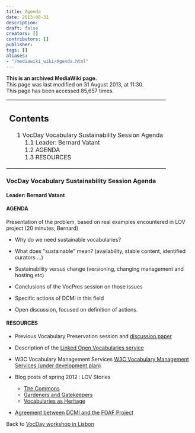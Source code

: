 ```yaml
---
title: Agenda
date: 2013-08-31
description: 
draft: false
creators: []
contributors: []
publisher: 
tags: []
aliases:
- "/mediawiki_wiki/Agenda.html"
---
```


 **This is an archived MediaWiki page.**  
This page was last modified on 31 August 2013, at 11:30.  
This page has been accessed 85,657 times.

<table id="toc" class="toc">
  <tr>
    <td>
      <div id="toctitle">
        <h2>Contents</h2>
      </div>
      <ul>
        <li class="toclevel-1 tocsection-1">
          <a href="#VocDay_Vocabulary_Sustainability_Session_Agenda"><span class="tocnumber">1</span> <span class="toctext">VocDay Vocabulary Sustainability Session Agenda</span></a>
          <ul>
            <li class="toclevel-2 tocsection-2"><a href="#Leader:_Bernard_Vatant"><span class="tocnumber">1.1</span> <span class="toctext">Leader: Bernard Vatant</span></a></li>
            <li class="toclevel-2 tocsection-3"><a href="#AGENDA"><span class="tocnumber">1.2</span> <span class="toctext">AGENDA</span></a></li>
            <li class="toclevel-2 tocsection-4"><a href="#RESOURCES"><span class="tocnumber">1.3</span> <span class="toctext">RESOURCES</span></a></li>
          </ul>
        </li>
      </ul>
    </td>
  </tr>
</table>

### VocDay Vocabulary Sustainability Session Agenda

#### Leader: Bernard Vatant

#### AGENDA

Presentation of the problem, based on real examples encountered in LOV project (20 minutes, Bernard)

- Why do we need sustainable vocabularies?
- What does "sustainable" mean? (availability, stable content, identified curators ...)
- Sustainability versus change (versioning, changing management and hosting etc)  
- Conclusions of the VocPres session on those issues

- Specific actions of DCMI in this field   
- Open discussion, focused on definition of actions.

#### RESOURCES

- Previous Vocabulary Preservation session and [discussion paper](/mediawiki_wiki/Vocabulary_Preservation_discussion_paper.md)

- Description of the [Linked Open Vocabularies service](http://lov.okfn.org/dataset/lov/about/)

- W3C Vocabulary Management Services [W3C Vocabulary Management Services (under development plan)](http://www.w3.org/2013/04/vocabs/)

- Blog posts of spring 2012&nbsp;: LOV Stories
  - [The Commons](http://bvatant.blogspot.fr/2012/03/lov-stories-part-1-commons.html)
  - [Gardeners and Gatekeepers](http://bvatant.blogspot.fr/2012/03/lov-stories-part-2-gardeners-and.html)
  - [Vocabularies as Heritage](http://bvatant.blogspot.fr/2012/04/lov-stories-part-3-vocabularies-as.html)

- [Agreement between DCMI and the FOAF Project](http://dublincore.org/documents/2011/05/02/dcmi-foaf/)

Back to [VocDay workshop in Lisbon](/mediawiki_wiki/VocDay_workshop_in_Lisbon.md)

